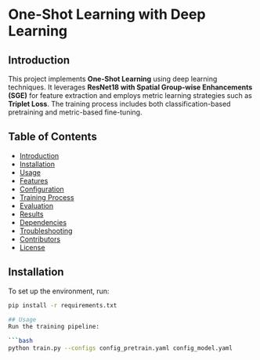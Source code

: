# One-Shot Learning with Deep Learning

## Introduction
This project implements **One-Shot Learning** using deep learning techniques. It leverages **ResNet18 with Spatial Group-wise Enhancements (SGE)** for feature extraction and employs metric learning strategies such as **Triplet Loss**. The training process includes both classification-based pretraining and metric-based fine-tuning.

## Table of Contents
- [Introduction](#introduction)
- [Installation](#installation)
- [Usage](#usage)
- [Features](#features)
- [Configuration](#configuration)
- [Training Process](#training-process)
- [Evaluation](#evaluation)
- [Results](#results)
- [Dependencies](#dependencies)
- [Troubleshooting](#troubleshooting)
- [Contributors](#contributors)
- [License](#license)

## Installation
To set up the environment, run:

```bash
pip install -r requirements.txt

## Usage
Run the training pipeline:

```bash
python train.py --configs config_pretrain.yaml config_model.yaml
